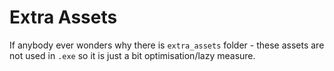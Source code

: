 # Extra Assets

If anybody ever wonders why there is `extra_assets` folder - these assets are not used in `.exe` so it is just a bit optimisation/lazy measure.